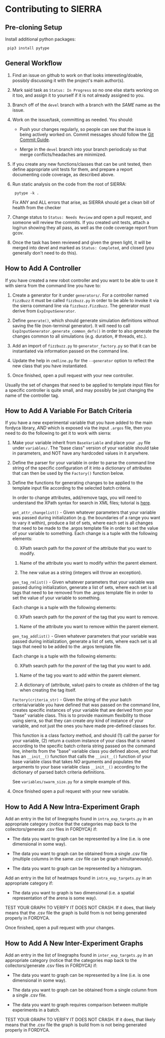 # Contributing to SIERRA

## Pre-cloning Setup

Install additional python packages:

     pip3 install pytype

## General Workflow

1. Find an issue on github to work on that looks interesting/doable, possibly
   discussing it with the project's main author(s).

2. Mark said task as `Status: In Progress` so no one else starts working on it
   too, and assign it to yourself if it is not already assigned to you.

3. Branch off of the `devel` branch with a branch with the *SAME* name as the
   issue.

4. Work on the issue/task, committing as needed. You should:

   - Push your changes regularly, so people can see that the issue is being
     actively worked on. Commit messages should follow the [Git Commit
     Guide](https://github.com/swarm-robotics/libra/tree/devel/git-commit-guide.md).

   - Merge in the `devel` branch into your branch periodicaly so that merge
     conflicts/headaches are minimized.

5. If you create any new functions/classes that can be unit tested, then define
   appropriate unit tests for them, and prepare a report documenting code
   coverage, as described above.

6. Run static analysis on the code from the root of SIERRA:

        pytype -k .

   Fix ANY and ALL errors that arise, as SIERRA should get a clean bill of
   health from the checker

7. Change status to `Status: Needs Review` and open a pull request, and someone
   will review the commits. If you created unit tests, attach a log/run showing
   they all pass, as well as the code coverage report from gcov.

8. Once the task has been reviewed and given the green light, it will be merged
    into devel and marked as `Status: Completed`, and closed (you generally
    don't need to do this).

## How to Add A Controller

If you have created a new robot controller and you want to be able to use it
with sierra from the command line you have to:

1. Create a generator for it under `generators/`. For a controller named
   `FizzBuzz` it must be called `fizzbuzz.py` in order to be able to invoke it
   via the sierra command line via `fizzbuzz.FizzBuzz`. The generator must
   derive from `ExpInputGenerator`.

2. Define `generate()`, which should generate simulation definitions without
   saving the file (non-terminal generator). It will need to call
   `ExpInputGenerator.generate_common_defs()` in order to also generate the
   changes common to all simulations (e.g. duration, # threads, etc.).

3. Add an import of `fizzbuzz.py` to `generator_factory.py` so that it can be
   instantiated via information passed on the command line.

5. Update the help in `cmdline.py` for the `--generator` option to reflect the
   new class that you have instantiated.

6. Once finished, open a pull request with your new controller.

Usually the set of changes that need to be applied to template input files for a
specific controller is quite small, and may possibly be just changing the name
of the controller tag.

## How to Add A Variable For Batch Criteria

If you have a new experimental variable that you have added to the main fordyca
library, *AND* which is exposed via the input `.argos` file, then you need to do
the following to get it to work with sierra:

1. Make your variable inherit from `BaseVariable` and place your `.py` file
   under `variables/`. The "base class" version of your variable should take in
   parameters, and NOT have any hardcoded values in it anywhere.

2. Define the parser for your variable in order to parse the command line string
   of the specific configuration of it into a dictionary of attributes that can
   then be used by the `Factory()` function below.

3. Define the functions for generating changes to be applied to the template
   input file according to the selected batch criteria.

   In order to change attributes, add/remove tags, you will need to understand
   the XPath syntax for search in XML files; tutorial is
   [here](https://docs.python.org/2/library/xml.etree.elementtree.html).

   `get_attr_changelist()` - Given whatever parameters that your variable was
   passed during initialization (e.g. the boundaries of a range you want to vary
   it within), produce a list of sets, where each set is all changes that need
   to be made to the .argos template file in order to set the value of your
   variable to something. Each change is a tuple with the following elements:

   0. XPath search path for the *parent* of the attribute that you want to
      modify.

   1. Name of the attribute you want to modify within the parent element.

   2. The new value as a string (integers will throw an exception).

   `gen_tag_rmlist()` - Given whatever parameters that your variable was passed
   during initialization, generate a list of sets, where each set is all tags
   that need to be removed from the .argos template file in order to set the
   value of your variable to something.

   Each change is a tuple with the following elements:

   0. XPath search path for the *parent* of the tag that you want to
      remove.

   1. Name of the attribute you want to remove within the parent element.

   `gen_tag_addlist()` - Given whatever parameters that your variable was passed
   during initialization, generate a list of sets, where each set is all tags
   that need to be added to the .argos template file.

   Each change is a tuple with the following elements:

   0. XPath search path for the *parent* of the tag that you want to
      add.

   1. Name of the tag you want to add within the parent element.

   2. A dictionary of (attribute, value) pairs to create as children of the
      tag when creating the tag itself.

   `Factory(criteria_str)` - Given the string of the your batch
   criteria/variable you have defined that was passed on the command line,
   creates specific instances of your variable that are derived from your "base"
   variable class. This is to provide maximum flexibility to those using sierra,
   so that they can create _any_ kind of instance of your variable, and not just
   the ones you have made pre-defined classes for.

   This function is a class factory method, and should (1) call the parser for
   your variable, (2) return a custom instance of your class that is named
   according to the specific batch criteria string passed on the command line,
   inherits from the "base" variable class you defined above, and that has an
   `__init__()` function that calls the `__init__()` function of your base
   variable class that takes *NO* arguments and populates the arguments to your
   base variable class `__init__()` according to the dictionary of parsed
   batch criteria definitions.

   See `variables/swarm_size.py` for a simple example of this.

4. Once finished open a pull request with your new variable.

## How to Add A New Intra-Experiment Graph

Add an entry in the list of linegraphs found in `intra_exp_targets.py` in an
appropriate category (notice that the categories map back to the
collectors/generate .csv files in FORDYCA) if:

- The data you want to graph can be represented by a line (i.e. is one
  dimensional in some way).

- The data you want to graph can be obtained from a single .csv file (multiple
  columns in the same .csv file can be graph simultaneously).

- The data you want to graph can be represented by a histogram.

Add an entry in the list of heatmaps found in `intra_exp_targets.py` in an
appropriate category if:

- The data you want to graph is two dimensional (i.e. a spatial representation
  of the arena is some way).

TEST YOUR GRAPH TO VERIFY IT DOES NOT CRASH. If it does, that likely means that
the .csv file the graph is build from is not being generated properly in
FORDYCA.

Once finished, open a pull request with your changes.

## How to Add A New Inter-Experiment Graphs

Add an entry in the list of linegraphs found in `inter_exp_targets.py` in an
appropriate category (notice that the categories map back to the
collectors/generate .csv files in FORDYCA) if:

- The data you want to graph can be represented by a line (i.e. is one
  dimensional in some way).

- The data you want to graph can be obtained from a single column from a single
  .csv file.

- The data you want to graph requires comparison between multiple experiments in
  a batch.

TEST YOUR GRAPH TO VERIFY IT DOES NOT CRASH. If it does, that likely means that
the .csv file the graph is build from is not being generated properly in
FORDYCA.
